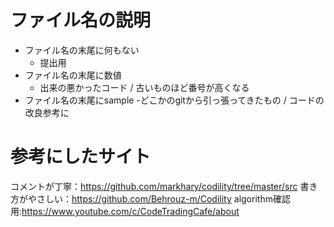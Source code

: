 # ファイル名の説明
- ファイル名の末尾に何もない
	- 提出用
- ファイル名の末尾に数値
	- 出来の悪かったコード / 古いものほど番号が高くなる
- ファイル名の末尾にsample
	-どこかのgitから引っ張ってきたもの / コードの改良参考に

# 参考にしたサイト
コメントが丁寧：https://github.com/markhary/codility/tree/master/src
書き方がやさしい：https://github.com/Behrouz-m/Codility
algorithm確認用:https://www.youtube.com/c/CodeTradingCafe/about
